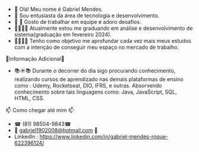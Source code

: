 - 👋 Olá! Meu nome é Gabriel Mendes. 
-  🤩 Sou entusiasta da área de tecnologia e desenvolvimento. 
-  👥 🧠 Gosto de trabalhar em equipe e adoro desafios.
-  👨‍🎓👨‍💻 Atualmente estou me graduando em análise e desenvolvimento de sistema(graduação em fevereiro 2024).
-  🧑‍💻✅🤝 Tenho como objetivo me aprofundar cada vez mais meus estudos com a intenção de conseguir meu espaço no mercado de trabalho.

📍Informação Adicional📍
-  📚☀📚  Durante o decorrer do dia sigo procurando conhecimento, realizando cursos de aprendizado nas demais plataformas de ensino como : Udemy, Rocketseat, DIO, IFRS, e outras. Absorvendo conhecimento sobre tais linguagens como: Java, JavaScript, SQL, HTML, CSS. 

📫 Como chegar até mim 📫
- ☎ (81) 98504-9843☎ 
- 📨 gabriel1902008@hotmail.com 📨
- LinkedIn : https://www.linkedin.com/in/gabriel-mendes-roque-622396124/

<!---
GabrielMendes16/GabrielMendes16 is a ✨ special ✨ repository because its `README.md` (this file) appears on your GitHub profile.
You can click the Preview link to take a look at your changes.
--->
